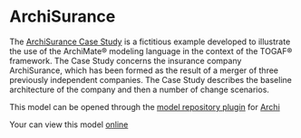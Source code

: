 # ArchiSurance

The [ArchiSurance Case Study](https://www2.opengroup.org/ogsys/catalog/Y163) is a fictitious example developed to illustrate the use of the ArchiMate® modeling language in the context of the TOGAF® framework. The Case Study concerns the insurance company ArchiSurance, which has been formed as the result of a merger of three previously independent companies. The Case Study describes the baseline architecture of the company and then a number of change scenarios.

This model can be opened through the [model repository plugin](https://github.com/archi-contribs/archi-modelrepository-plugin) for [Archi](https://www.archimatetool.com)

Your can view this model [online](https://archimate-models.github.io/archisurance/)
